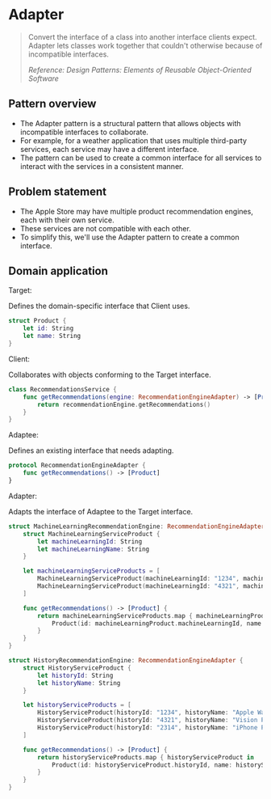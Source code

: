 <br />

# Adapter

> Convert the interface of a class into another interface clients expect. Adapter lets classes work together that couldn't otherwise because of incompatible interfaces.
>
> _Reference: Design Patterns: Elements of Reusable Object-Oriented Software_

## Pattern overview

- The Adapter pattern is a structural pattern that allows objects with incompatible interfaces to collaborate.
- For example, for a weather application that uses multiple third-party services, each service may have a different interface.
- The pattern can be used to create a common interface for all services to interact with the services in a consistent manner.

## Problem statement

- The Apple Store may have multiple product recommendation engines, each with their own service.
- These services are not compatible with each other.
- To simplify this, we'll use the Adapter pattern to create a common interface.

## Domain application

Target:

Defines the domain-specific interface that Client uses.

```swift
struct Product {
    let id: String
    let name: String
}
```

Client:

Collaborates with objects conforming to the Target interface.

```swift
class RecommendationsService {
    func getRecommendations(engine: RecommendationEngineAdapter) -> [Product] {
        return recommendationEngine.getRecommendations()
    }
}
```

Adaptee:

Defines an existing interface that needs adapting.

```swift
protocol RecommendationEngineAdapter {
    func getRecommendations() -> [Product]
}
```

Adapter:

Adapts the interface of Adaptee to the Target interface.

```swift
struct MachineLearningRecommendationEngine: RecommendationEngineAdapter {
    struct MachineLearningServiceProduct {
        let machineLearningId: String
        let machineLearningName: String
    }

    let machineLearningServiceProducts = [
        MachineLearningServiceProduct(machineLearningId: "1234", machineLearningName: "Apple Watch Ultra"),
        MachineLearningServiceProduct(machineLearningId: "4321", machineLearningName: "Vision Pro")
    ]

    func getRecommendations() -> [Product] {
        return machineLearningServiceProducts.map { machineLearningProduct in
            Product(id: machineLearningProduct.machineLearningId, name: machineLearningProduct.machineLearningName)
        }
    }
}

struct HistoryRecommendationEngine: RecommendationEngineAdapter {
    struct HistoryServiceProduct {
        let historyId: String
        let historyName: String
    }

    let historyServiceProducts = [
        HistoryServiceProduct(historyId: "1234", historyName: "Apple Watch Ultra"),
        HistoryServiceProduct(historyId: "4321", historyName: "Vision Pro"),
        HistoryServiceProduct(historyId: "2314", historyName: "iPhone Pro")
    ]

    func getRecommendations() -> [Product] {
        return historyServiceProducts.map { historyServiceProduct in
            Product(id: historyServiceProduct.historyId, name: historyServiceProduct.historyName)
        }
    }
}
```
